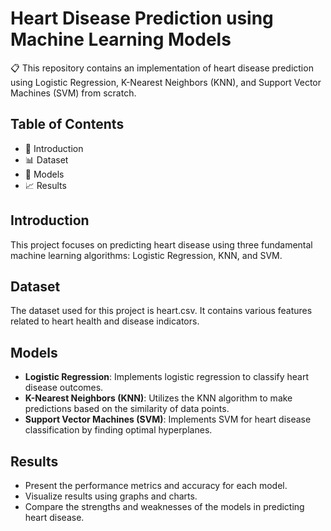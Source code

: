 # Heart Disease Prediction using Machine Learning Models

📋 This repository contains an implementation of heart disease prediction using Logistic Regression, K-Nearest Neighbors (KNN), and Support Vector Machines (SVM) from scratch.

## Table of Contents

- 📜 Introduction
- 📊 Dataset
- 🧠 Models
- 📈 Results

## Introduction

This project focuses on predicting heart disease using three fundamental machine learning algorithms: Logistic Regression, KNN, and SVM. 

## Dataset

The dataset used for this project is heart.csv. It contains various features related to heart health and disease indicators.

## Models

- **Logistic Regression**: Implements logistic regression to classify heart disease outcomes.
- **K-Nearest Neighbors (KNN)**: Utilizes the KNN algorithm to make predictions based on the similarity of data points.
- **Support Vector Machines (SVM)**: Implements SVM for heart disease classification by finding optimal hyperplanes.

## Results

- Present the performance metrics and accuracy for each model.
- Visualize results using graphs and charts.
- Compare the strengths and weaknesses of the models in predicting heart disease.

